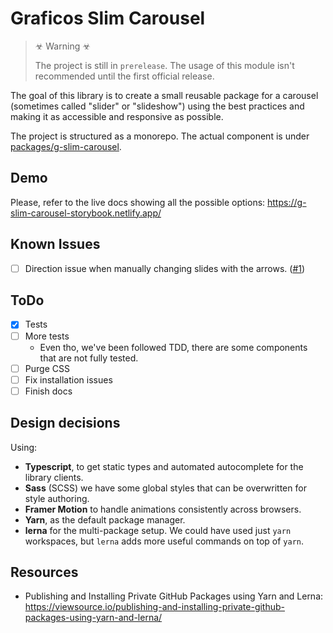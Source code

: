 # Graficos Slim Carousel

> ☣ Warning ☣
>
> The project is still in `prerelease`. The usage of this module isn't recommended until the first official release.

The goal of this library is to create a small reusable package for a carousel (sometimes called "slider" or "slideshow") using the best practices and making it as accessible and responsive as possible.

The project is structured as a monorepo. The actual component is under [packages/g-slim-carousel](packages/g-slim-carousel/README.md).

## Demo

Please, refer to the live docs showing all the possible options: https://g-slim-carousel-storybook.netlify.app/


## Known Issues

- [ ] Direction issue when manually changing slides with the arrows. ([#1](https://github.com/graficos/g-slim-carousel/issues/1))


## ToDo

- [x] Tests
- [ ] More tests
  - Even tho, we've been followed TDD, there are some components that are not fully tested.
- [ ] Purge CSS
- [ ] Fix installation issues
- [ ] Finish docs

## Design decisions

Using:

- **Typescript**, to get static types and automated autocomplete for the library clients.
- **Sass** (SCSS) we have some global styles that can be overwritten for style authoring.
- **Framer Motion** to handle animations consistently across browsers.
- **Yarn**, as the default package manager.
- **lerna** for the multi-package setup. We could have used just `yarn` workspaces, but `lerna` adds more useful commands on top of `yarn`.

## Resources

- Publishing and Installing Private GitHub Packages using Yarn and Lerna: https://viewsource.io/publishing-and-installing-private-github-packages-using-yarn-and-lerna/
